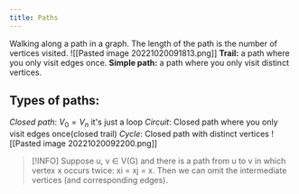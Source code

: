 ```yaml
---
title: Paths
---
```

Walking along a path in a graph. The length of the path is the number of vertices visited.
![[Pasted image 20221020091813.png]]
**Trail:** a path where you only visit edges once.
**Simple path:** a path where you only visit distinct vertices.

## Types of paths:
*Closed path*: $V_{0}=V_{n}$ it's just a loop 
*Circuit*: Closed path where you only visit edges once(closed trail) 
*Cycle*: Closed path with distinct vertices
![[Pasted image 20221020092200.png]]
> [!INFO]
> Suppose u, v ∈ V(G) and there is a path from u to v in which vertex x occurs twice: xi = xj = x. Then we can omit the intermediate vertices (and corresponding edges).

